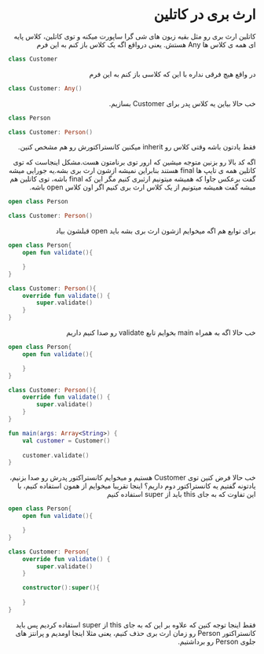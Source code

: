 <div dir="rtl">

# ارث بری در کاتلین

کاتلین ارث بری رو مثل بقیه زبون های شی گرا ساپورت میکنه و توی کاتلین، کلاس پایه ای همه ی کلاس ها Any هستش. یعنی درواقع اگه یک کلاس باز کنم به این فرم

</div>

```kotlin
class Customer
```

<div dir="rtl">

در واقع هیچ فرقی نداره با این که کلاسی باز کنم به این فرم

</div>

```kotlin
class Customer: Any()
```

<div dir="rtl">

خب حالا بیاین یه کلاس پدر برای Customer بسازیم.

</div>

```kotlin
class Person

class Customer: Person()
```

<div dir="rtl">

فقط یادتون باشه وقتی کلاس رو inherit میکنین کانستراکتورش رو هم مشخص کنین.

اگه کد بالا رو بزنین متوجه میشین که ارور توی برنامتون هست.مشکل اینجاست که توی کاتلین همه ی تایپ ها final هستند بنابراین نمیشه ازشون ارث بری بشه.یه جورایی میشه گفت برعکس جاوا که همیشه میتونیم ارثبری کنیم مگر این که final باشه، توی کاتلین هم میشه گفت همیشه میتونیم از یک کلاس ارث بری کنیم اگر اون کلاس open باشه.

</div>

```kotlin
open class Person

class Customer: Person()
```

<div dir="rtl">

برای توابع هم اگه میخوایم ازشون ارث بری بشه باید open قبلشون بیاد

</div>

```kotlin
open class Person{
    open fun validate(){

    }
}

class Customer: Person(){
    override fun validate() {
        super.validate()
    }
}
```

<div dir="rtl">

خب حالا اگه به همراه main بخوایم تابع validate رو صدا کنیم داریم

</div>

```kotlin
open class Person{
    open fun validate(){

    }
}

class Customer: Person(){
    override fun validate() {
        super.validate()
    }
}

fun main(args: Array<String>) {
    val customer = Customer()
    
    customer.validate()
}
```

<div dir="rtl">

خب حالا فرض کنین توی Customer هستیم و میخوایم کانستراکتور پدرش رو صدا بزنیم، یادتونه گفتیم یه کانستراکتور دوم داریم؟ اینجا تقریبا میخوایم از همون استفاده کنیم، با این تفاوت که به جای this باید از super استفاده کنیم

</div>

```kotlin
open class Person{
    open fun validate(){

    }
}

class Customer: Person{
    override fun validate() {
        super.validate()
    }

    constructor():super(){
        
    }
}
```

<div dir="rtl">

فقط اینجا توجه کنین که علاوه بر این که به جای this از super استفاده کردیم پس باید کانستراکتور Person رو زمان ارث بری حذف کنیم، یعنی مثلا اینجا اومدیم و پرانتز های جلوی Person رو برداشتیم.

</div>







